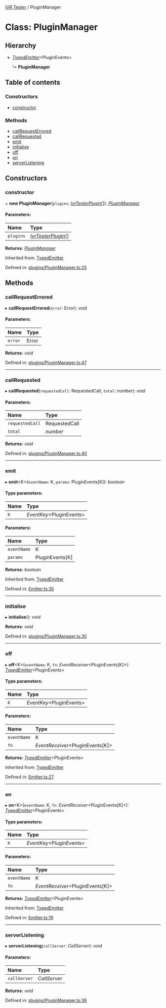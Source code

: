 [IVR Tester](../README.md) / PluginManager

# Class: PluginManager

## Hierarchy

* [*TypedEmitter*](typedemitter.md)<PluginEvents\>

  ↳ **PluginManager**

## Table of contents

### Constructors

- [constructor](pluginmanager.md#constructor)

### Methods

- [callRequestErrored](pluginmanager.md#callrequesterrored)
- [callRequested](pluginmanager.md#callrequested)
- [emit](pluginmanager.md#emit)
- [initialise](pluginmanager.md#initialise)
- [off](pluginmanager.md#off)
- [on](pluginmanager.md#on)
- [serverListening](pluginmanager.md#serverlistening)

## Constructors

### constructor

\+ **new PluginManager**(`plugins`: [*IvrTesterPlugin*](../interfaces/ivrtesterplugin.md)[]): [*PluginManager*](pluginmanager.md)

#### Parameters:

Name | Type |
:------ | :------ |
`plugins` | [*IvrTesterPlugin*](../interfaces/ivrtesterplugin.md)[] |

**Returns:** [*PluginManager*](pluginmanager.md)

Inherited from: [TypedEmitter](typedemitter.md)

Defined in: [plugins/PluginManager.ts:25](https://github.com/SketchingDev/ivr-tester/blob/d22226c/packages/ivr-tester/src/plugins/PluginManager.ts#L25)

## Methods

### callRequestErrored

▸ **callRequestErrored**(`error`: Error): *void*

#### Parameters:

Name | Type |
:------ | :------ |
`error` | Error |

**Returns:** *void*

Defined in: [plugins/PluginManager.ts:47](https://github.com/SketchingDev/ivr-tester/blob/d22226c/packages/ivr-tester/src/plugins/PluginManager.ts#L47)

___

### callRequested

▸ **callRequested**(`requestedCall`: RequestedCall, `total`: *number*): *void*

#### Parameters:

Name | Type |
:------ | :------ |
`requestedCall` | RequestedCall |
`total` | *number* |

**Returns:** *void*

Defined in: [plugins/PluginManager.ts:40](https://github.com/SketchingDev/ivr-tester/blob/d22226c/packages/ivr-tester/src/plugins/PluginManager.ts#L40)

___

### emit

▸ **emit**<K\>(`eventName`: K, `params`: PluginEvents[K]): *boolean*

#### Type parameters:

Name | Type |
:------ | :------ |
`K` | *EventKey*<PluginEvents\> |

#### Parameters:

Name | Type |
:------ | :------ |
`eventName` | K |
`params` | PluginEvents[K] |

**Returns:** *boolean*

Inherited from: [TypedEmitter](typedemitter.md)

Defined in: [Emitter.ts:35](https://github.com/SketchingDev/ivr-tester/blob/d22226c/packages/ivr-tester/src/Emitter.ts#L35)

___

### initialise

▸ **initialise**(): *void*

**Returns:** *void*

Defined in: [plugins/PluginManager.ts:30](https://github.com/SketchingDev/ivr-tester/blob/d22226c/packages/ivr-tester/src/plugins/PluginManager.ts#L30)

___

### off

▸ **off**<K\>(`eventName`: K, `fn`: *EventReceiver*<PluginEvents[K]\>): [*TypedEmitter*](typedemitter.md)<PluginEvents\>

#### Type parameters:

Name | Type |
:------ | :------ |
`K` | *EventKey*<PluginEvents\> |

#### Parameters:

Name | Type |
:------ | :------ |
`eventName` | K |
`fn` | *EventReceiver*<PluginEvents[K]\> |

**Returns:** [*TypedEmitter*](typedemitter.md)<PluginEvents\>

Inherited from: [TypedEmitter](typedemitter.md)

Defined in: [Emitter.ts:27](https://github.com/SketchingDev/ivr-tester/blob/d22226c/packages/ivr-tester/src/Emitter.ts#L27)

___

### on

▸ **on**<K\>(`eventName`: K, `fn`: *EventReceiver*<PluginEvents[K]\>): [*TypedEmitter*](typedemitter.md)<PluginEvents\>

#### Type parameters:

Name | Type |
:------ | :------ |
`K` | *EventKey*<PluginEvents\> |

#### Parameters:

Name | Type |
:------ | :------ |
`eventName` | K |
`fn` | *EventReceiver*<PluginEvents[K]\> |

**Returns:** [*TypedEmitter*](typedemitter.md)<PluginEvents\>

Inherited from: [TypedEmitter](typedemitter.md)

Defined in: [Emitter.ts:19](https://github.com/SketchingDev/ivr-tester/blob/d22226c/packages/ivr-tester/src/Emitter.ts#L19)

___

### serverListening

▸ **serverListening**(`callServer`: *CallServer*): *void*

#### Parameters:

Name | Type |
:------ | :------ |
`callServer` | *CallServer* |

**Returns:** *void*

Defined in: [plugins/PluginManager.ts:36](https://github.com/SketchingDev/ivr-tester/blob/d22226c/packages/ivr-tester/src/plugins/PluginManager.ts#L36)
